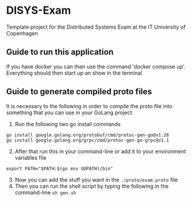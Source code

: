 # DISYS-Exam
Template project for the Distributed Systems Exam at the IT University of Copenhagen

## Guide to run this application
If you have docker you can then use the command 'docker compose up'.
Everything should then start up an show in the terminal

## Guide to generate compiled proto files
It is necessary to the following in order to compile the proto file into something that you can use in your GoLang project.

1. Run the following two go install commands
```shell
go install google.golang.org/protobuf/cmd/protoc-gen-go@v1.26
go install google.golang.org/grpc/cmd/protoc-gen-go-grpc@v1.1
```

2. After that run this in your command-line or add it to your environment variables file
```shell
export PATH="$PATH:$(go env GOPATH)/bin"
```

3. Now you can add the stuff you want in the `./proto/exam.proto` file
4. Then you can run the shell script by typing the following in the command-line `sh gen.sh`